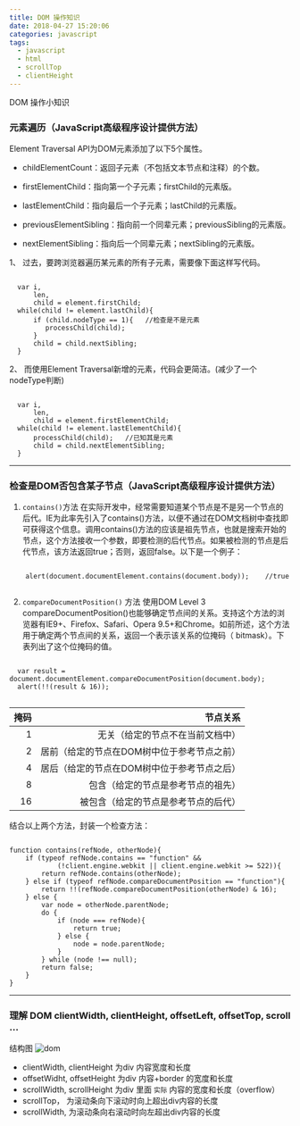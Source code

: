 ```yaml
---
title: DOM 操作知识
date: 2018-04-27 15:20:06
categories: javascript
tags:
  - javascript
  - html
  - scrollTop
  - clientHeight
---
```


DOM 操作小知识

<!-- more -->

### 元素遍历（JavaScript高级程序设计提供方法）

Element Traversal API为DOM元素添加了以下5个属性。

* childElementCount：返回子元素（不包括文本节点和注释）的个数。

* firstElementChild：指向第一个子元素；firstChild的元素版。

* lastElementChild：指向最后一个子元素；lastChild的元素版。

* previousElementSibling：指向前一个同辈元素；previousSibling的元素版。

* nextElementSibling：指向后一个同辈元素；nextSibling的元素版。

1、 过去，要跨浏览器遍历某元素的所有子元素，需要像下面这样写代码。

<pre><code class="javascript">
  var i,
      len,
      child = element.firstChild;
  while(child != element.lastChild){
      if (child.nodeType == 1){   //检查是不是元素
         processChild(child);
      }
      child = child.nextSibling;
  }
</code></pre>
<font size= 4 ></font>

2、 而使用Element Traversal新增的元素，代码会更简洁。(减少了一个nodeType判断)
<pre><code class="javascript">
  var i,
      len,
      child = element.firstElementChild;
  while(child != element.lastElementChild){
      processChild(child);   //已知其是元素
      child = child.nextElementSibling;
  }
</code></pre>

---

### 检查是DOM否包含某子节点（JavaScript高级程序设计提供方法）
1. `contains()`方法
  在实际开发中，经常需要知道某个节点是不是另一个节点的后代。IE为此率先引入了contains()方法，以便不通过在DOM文档树中查找即可获得这个信息。调用contains()方法的应该是祖先节点，也就是搜索开始的节点，这个方法接收一个参数，即要检测的后代节点。如果被检测的节点是后代节点，该方法返回true；否则，返回false。以下是一个例子：

  <pre><code class="javascript">
    alert(document.documentElement.contains(document.body));    //true
  </code></pre>

2. `compareDocumentPosition()` 方法
使用DOM Level 3 compareDocumentPosition()也能够确定节点间的关系。支持这个方法的浏览器有IE9+、Firefox、Safari、Opera 9.5+和Chrome。如前所述，这个方法用于确定两个节点间的关系，返回一个表示该关系的位掩码（ bitmask）。下表列出了这个位掩码的值。
  <pre><code class="javascript">
  var result = document.documentElement.compareDocumentPosition(document.body);
  alert(!!(result & 16));
  </code></pre>

| 掩码 | 节点关系 |
| -----:   | -----:  |
| 1 | 无关（给定的节点不在当前文档中） |
| 2 | 居前（给定的节点在DOM树中位于参考节点之前） |
| 4 | 居后（给定的节点在DOM树中位于参考节点之后） |
| 8 | 包含（给定的节点是参考节点的祖先） |
| 16 | 被包含（给定的节点是参考节点的后代） |

结合以上两个方法，封装一个检查方法：
<pre><code class="javascript">
function contains(refNode, otherNode){
    if (typeof refNode.contains == "function" &&
            (!client.engine.webkit || client.engine.webkit >= 522)){
        return refNode.contains(otherNode);
    } else if (typeof refNode.compareDocumentPosition == "function"){
        return !!(refNode.compareDocumentPosition(otherNode) & 16);
    } else {
        var node = otherNode.parentNode;
        do {
            if (node === refNode){
                return true;
            } else {
                node = node.parentNode;
            }
        } while (node !== null);
        return false;
    }
}
</code></pre>

---

### 理解 DOM clientWidth, clientHeight, offsetLeft, offsetTop, scroll ...
结构图
![dom](http://fuersite.coding.me/images/dom.png)

- clientWidth, clientHeight 为div 内容宽度和长度
- offsetWidht, offsetHeight 为div 内容+border 的宽度和长度
- scrollWidth, scrollHeight 为div 里面 `实际` 内容的宽度和长度（overflow）
- scrollTop， 为滚动条向下滚动时向上超出div内容的长度
- scrollWidth, 为滚动条向右滚动时向左超出div内容的长度
